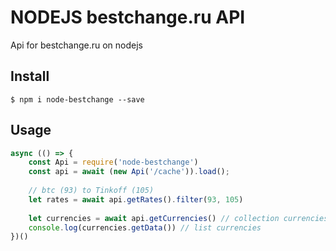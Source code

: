 # NODEJS bestchange.ru API

Api for bestchange.ru on nodejs

## Install

```
$ npm i node-bestchange --save
```


## Usage

```js
async (() => {
    const Api = require('node-bestchange')
    const api = await (new Api('/cache')).load();
    
    // btc (93) to Tinkoff (105)
    let rates = await api.getRates().filter(93, 105)
    
    let currencies = await api.getCurrencies() // collection currencies
    console.log(currencies.getData()) // list currencies
})()

```